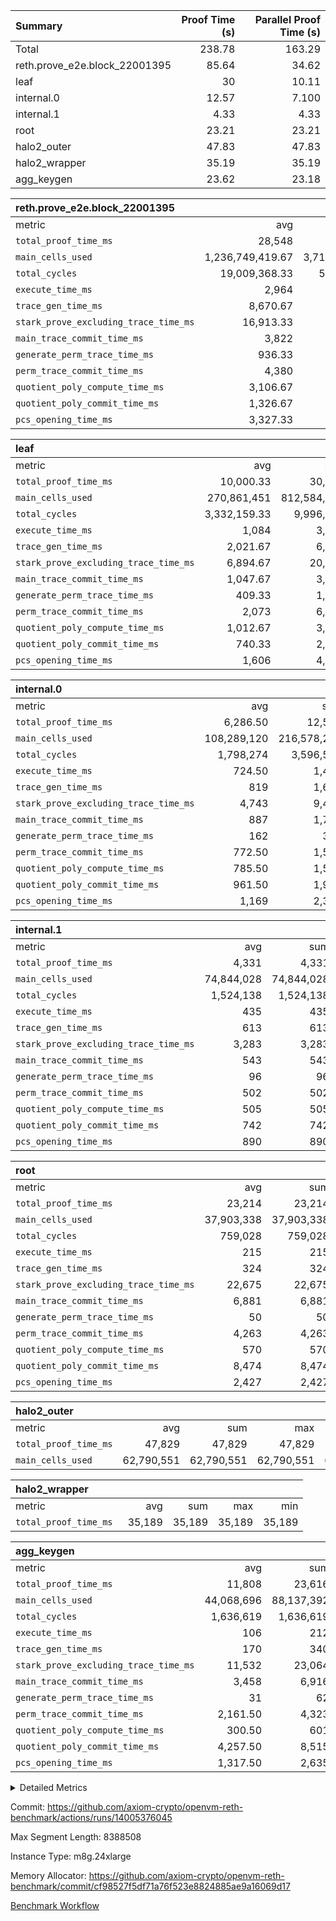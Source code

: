 | Summary | Proof Time (s) | Parallel Proof Time (s) |
|:---|---:|---:|
| Total |  238.78 |  163.29 |
| reth.prove_e2e.block_22001395 |  85.64 |  34.62 |
| leaf |  30 |  10.11 |
| internal.0 |  12.57 |  7.100 |
| internal.1 |  4.33 |  4.33 |
| root |  23.21 |  23.21 |
| halo2_outer |  47.83 |  47.83 |
| halo2_wrapper |  35.19 |  35.19 |
| agg_keygen |  23.62 |  23.18 |


| reth.prove_e2e.block_22001395 |||||
|:---|---:|---:|---:|---:|
|metric|avg|sum|max|min|
| `total_proof_time_ms ` |  28,548 |  85,644 |  34,616 |  25,170 |
| `main_cells_used     ` |  1,236,749,419.67 |  3,710,248,259 |  1,582,434,810 |  1,012,708,714 |
| `total_cycles        ` |  19,009,368.33 |  57,028,105 |  23,389,277 |  13,540,131 |
| `execute_time_ms     ` |  2,964 |  8,892 |  4,225 |  1,995 |
| `trace_gen_time_ms   ` |  8,670.67 |  26,012 |  10,139 |  7,009 |
| `stark_prove_excluding_trace_time_ms` |  16,913.33 |  50,740 |  20,252 |  14,322 |
| `main_trace_commit_time_ms` |  3,822 |  11,466 |  4,815 |  2,880 |
| `generate_perm_trace_time_ms` |  936.33 |  2,809 |  1,055 |  856 |
| `perm_trace_commit_time_ms` |  4,380 |  13,140 |  5,240 |  3,903 |
| `quotient_poly_compute_time_ms` |  3,106.67 |  9,320 |  4,169 |  2,143 |
| `quotient_poly_commit_time_ms` |  1,326.67 |  3,980 |  1,373 |  1,236 |
| `pcs_opening_time_ms ` |  3,327.33 |  9,982 |  3,588 |  3,112 |

| leaf |||||
|:---|---:|---:|---:|---:|
|metric|avg|sum|max|min|
| `total_proof_time_ms ` |  10,000.33 |  30,001 |  10,114 |  9,788 |
| `main_cells_used     ` |  270,861,451 |  812,584,353 |  280,130,562 |  252,505,350 |
| `total_cycles        ` |  3,332,159.33 |  9,996,478 |  3,460,793 |  3,076,885 |
| `execute_time_ms     ` |  1,084 |  3,252 |  1,123 |  1,014 |
| `trace_gen_time_ms   ` |  2,021.67 |  6,065 |  2,116 |  1,890 |
| `stark_prove_excluding_trace_time_ms` |  6,894.67 |  20,684 |  6,917 |  6,883 |
| `main_trace_commit_time_ms` |  1,047.67 |  3,143 |  1,061 |  1,033 |
| `generate_perm_trace_time_ms` |  409.33 |  1,228 |  411 |  408 |
| `perm_trace_commit_time_ms` |  2,073 |  6,219 |  2,088 |  2,053 |
| `quotient_poly_compute_time_ms` |  1,012.67 |  3,038 |  1,019 |  1,000 |
| `quotient_poly_commit_time_ms` |  740.33 |  2,221 |  742 |  737 |
| `pcs_opening_time_ms ` |  1,606 |  4,818 |  1,626 |  1,580 |

| internal.0 |||||
|:---|---:|---:|---:|---:|
|metric|avg|sum|max|min|
| `total_proof_time_ms ` |  6,286.50 |  12,573 |  7,998 |  4,575 |
| `main_cells_used     ` |  108,289,120 |  216,578,240 |  143,740,017 |  72,838,223 |
| `total_cycles        ` |  1,798,274 |  3,596,548 |  2,397,548 |  1,199,000 |
| `execute_time_ms     ` |  724.50 |  1,449 |  969 |  480 |
| `trace_gen_time_ms   ` |  819 |  1,638 |  1,073 |  565 |
| `stark_prove_excluding_trace_time_ms` |  4,743 |  9,486 |  5,956 |  3,530 |
| `main_trace_commit_time_ms` |  887 |  1,774 |  1,147 |  627 |
| `generate_perm_trace_time_ms` |  162 |  324 |  204 |  120 |
| `perm_trace_commit_time_ms` |  772.50 |  1,545 |  998 |  547 |
| `quotient_poly_compute_time_ms` |  785.50 |  1,571 |  1,004 |  567 |
| `quotient_poly_commit_time_ms` |  961.50 |  1,923 |  1,137 |  786 |
| `pcs_opening_time_ms ` |  1,169 |  2,338 |  1,461 |  877 |

| internal.1 |||||
|:---|---:|---:|---:|---:|
|metric|avg|sum|max|min|
| `total_proof_time_ms ` |  4,331 |  4,331 |  4,331 |  4,331 |
| `main_cells_used     ` |  74,844,028 |  74,844,028 |  74,844,028 |  74,844,028 |
| `total_cycles        ` |  1,524,138 |  1,524,138 |  1,524,138 |  1,524,138 |
| `execute_time_ms     ` |  435 |  435 |  435 |  435 |
| `trace_gen_time_ms   ` |  613 |  613 |  613 |  613 |
| `stark_prove_excluding_trace_time_ms` |  3,283 |  3,283 |  3,283 |  3,283 |
| `main_trace_commit_time_ms` |  543 |  543 |  543 |  543 |
| `generate_perm_trace_time_ms` |  96 |  96 |  96 |  96 |
| `perm_trace_commit_time_ms` |  502 |  502 |  502 |  502 |
| `quotient_poly_compute_time_ms` |  505 |  505 |  505 |  505 |
| `quotient_poly_commit_time_ms` |  742 |  742 |  742 |  742 |
| `pcs_opening_time_ms ` |  890 |  890 |  890 |  890 |

| root |||||
|:---|---:|---:|---:|---:|
|metric|avg|sum|max|min|
| `total_proof_time_ms ` |  23,214 |  23,214 |  23,214 |  23,214 |
| `main_cells_used     ` |  37,903,338 |  37,903,338 |  37,903,338 |  37,903,338 |
| `total_cycles        ` |  759,028 |  759,028 |  759,028 |  759,028 |
| `execute_time_ms     ` |  215 |  215 |  215 |  215 |
| `trace_gen_time_ms   ` |  324 |  324 |  324 |  324 |
| `stark_prove_excluding_trace_time_ms` |  22,675 |  22,675 |  22,675 |  22,675 |
| `main_trace_commit_time_ms` |  6,881 |  6,881 |  6,881 |  6,881 |
| `generate_perm_trace_time_ms` |  50 |  50 |  50 |  50 |
| `perm_trace_commit_time_ms` |  4,263 |  4,263 |  4,263 |  4,263 |
| `quotient_poly_compute_time_ms` |  570 |  570 |  570 |  570 |
| `quotient_poly_commit_time_ms` |  8,474 |  8,474 |  8,474 |  8,474 |
| `pcs_opening_time_ms ` |  2,427 |  2,427 |  2,427 |  2,427 |

| halo2_outer |||||
|:---|---:|---:|---:|---:|
|metric|avg|sum|max|min|
| `total_proof_time_ms ` |  47,829 |  47,829 |  47,829 |  47,829 |
| `main_cells_used     ` |  62,790,551 |  62,790,551 |  62,790,551 |  62,790,551 |

| halo2_wrapper |||||
|:---|---:|---:|---:|---:|
|metric|avg|sum|max|min|
| `total_proof_time_ms ` |  35,189 |  35,189 |  35,189 |  35,189 |

| agg_keygen |||||
|:---|---:|---:|---:|---:|
|metric|avg|sum|max|min|
| `total_proof_time_ms ` |  11,808 |  23,616 |  23,178 |  438 |
| `main_cells_used     ` |  44,068,696 |  88,137,392 |  87,209,321 |  928,071 |
| `total_cycles        ` |  1,636,619 |  1,636,619 |  1,636,619 |  1,636,619 |
| `execute_time_ms     ` |  106 |  212 |  212 |  0 |
| `trace_gen_time_ms   ` |  170 |  340 |  314 |  26 |
| `stark_prove_excluding_trace_time_ms` |  11,532 |  23,064 |  22,652 |  412 |
| `main_trace_commit_time_ms` |  3,458 |  6,916 |  6,865 |  51 |
| `generate_perm_trace_time_ms` |  31 |  62 |  50 |  12 |
| `perm_trace_commit_time_ms` |  2,161.50 |  4,323 |  4,272 |  51 |
| `quotient_poly_compute_time_ms` |  300.50 |  601 |  572 |  29 |
| `quotient_poly_commit_time_ms` |  4,257.50 |  8,515 |  8,456 |  59 |
| `pcs_opening_time_ms ` |  1,317.50 |  2,635 |  2,431 |  204 |



<details>
<summary>Detailed Metrics</summary>

| air_name | block_number | quotient_deg | interactions | constraints |
| --- | --- | --- | --- | --- |
| AccessAdapterAir<16> | 22001395 | 2 | 5 | 12 | 
| AccessAdapterAir<2> | 22001395 | 2 | 5 | 12 | 
| AccessAdapterAir<32> | 22001395 | 2 | 5 | 12 | 
| AccessAdapterAir<4> | 22001395 | 2 | 5 | 12 | 
| AccessAdapterAir<8> | 22001395 | 2 | 5 | 12 | 
| BitwiseOperationLookupAir<8> | 22001395 | 2 | 2 | 4 | 
| KeccakVmAir | 22001395 | 2 | 321 | 4,513 | 
| MemoryMerkleAir<8> | 22001395 | 2 | 4 | 39 | 
| PersistentBoundaryAir<8> | 22001395 | 2 | 3 | 7 | 
| PhantomAir | 22001395 | 2 | 3 | 5 | 
| Poseidon2PeripheryAir<BabyBearParameters>, 1> | 22001395 | 2 | 1 | 286 | 
| ProgramAir | 22001395 | 1 | 1 | 4 | 
| RangeTupleCheckerAir<2> | 22001395 | 1 | 1 | 4 | 
| Rv32HintStoreAir | 22001395 | 2 | 18 | 28 | 
| Sha256VmAir | 22001395 | 2 | 50 | 663 | 
| VariableRangeCheckerAir | 22001395 | 1 | 1 | 4 | 
| VmAirWrapper<Rv32BaseAluAdapterAir, BaseAluCoreAir<4, 8> | 22001395 | 2 | 20 | 37 | 
| VmAirWrapper<Rv32BaseAluAdapterAir, LessThanCoreAir<4, 8> | 22001395 | 2 | 18 | 40 | 
| VmAirWrapper<Rv32BaseAluAdapterAir, ShiftCoreAir<4, 8> | 22001395 | 2 | 24 | 91 | 
| VmAirWrapper<Rv32BranchAdapterAir, BranchEqualCoreAir<4> | 22001395 | 2 | 11 | 20 | 
| VmAirWrapper<Rv32BranchAdapterAir, BranchLessThanCoreAir<4, 8> | 22001395 | 2 | 13 | 35 | 
| VmAirWrapper<Rv32CondRdWriteAdapterAir, Rv32JalLuiCoreAir> | 22001395 | 2 | 10 | 18 | 
| VmAirWrapper<Rv32HeapAdapterAir<2, 32, 32>, BaseAluCoreAir<32, 8> | 22001395 | 2 | 61 | 126 | 
| VmAirWrapper<Rv32HeapAdapterAir<2, 32, 32>, LessThanCoreAir<32, 8> | 22001395 | 2 | 31 | 129 | 
| VmAirWrapper<Rv32HeapAdapterAir<2, 32, 32>, MultiplicationCoreAir<32, 8> | 22001395 | 2 | 61 | 57 | 
| VmAirWrapper<Rv32HeapAdapterAir<2, 32, 32>, ShiftCoreAir<32, 8> | 22001395 | 2 | 79 | 2,161 | 
| VmAirWrapper<Rv32HeapBranchAdapterAir<2, 32>, BranchEqualCoreAir<32> | 22001395 | 2 | 20 | 55 | 
| VmAirWrapper<Rv32HeapBranchAdapterAir<2, 32>, BranchLessThanCoreAir<32, 8> | 22001395 | 2 | 22 | 126 | 
| VmAirWrapper<Rv32IsEqualModAdapterAir<2, 1, 32, 32>, ModularIsEqualCoreAir<32, 4, 8> | 22001395 | 2 | 25 | 225 | 
| VmAirWrapper<Rv32IsEqualModAdapterAir<2, 3, 16, 48>, ModularIsEqualCoreAir<48, 4, 8> | 22001395 | 2 | 41 | 333 | 
| VmAirWrapper<Rv32JalrAdapterAir, Rv32JalrCoreAir> | 22001395 | 2 | 16 | 20 | 
| VmAirWrapper<Rv32LoadStoreAdapterAir, LoadSignExtendCoreAir<4, 8> | 22001395 | 2 | 18 | 33 | 
| VmAirWrapper<Rv32LoadStoreAdapterAir, LoadStoreCoreAir<4> | 22001395 | 2 | 17 | 40 | 
| VmAirWrapper<Rv32MultAdapterAir, DivRemCoreAir<4, 8> | 22001395 | 2 | 25 | 84 | 
| VmAirWrapper<Rv32MultAdapterAir, MulHCoreAir<4, 8> | 22001395 | 2 | 24 | 31 | 
| VmAirWrapper<Rv32MultAdapterAir, MultiplicationCoreAir<4, 8> | 22001395 | 2 | 19 | 19 | 
| VmAirWrapper<Rv32RdWriteAdapterAir, Rv32AuipcCoreAir> | 22001395 | 2 | 12 | 14 | 
| VmAirWrapper<Rv32VecHeapAdapterAir<1, 2, 2, 32, 32>, FieldExpressionCoreAir> | 22001395 | 2 | 415 | 480 | 
| VmAirWrapper<Rv32VecHeapAdapterAir<1, 6, 6, 16, 16>, FieldExpressionCoreAir> | 22001395 | 2 | 832 | 921 | 
| VmAirWrapper<Rv32VecHeapAdapterAir<2, 1, 1, 32, 32>, FieldExpressionCoreAir> | 22001395 | 2 | 158 | 190 | 
| VmAirWrapper<Rv32VecHeapAdapterAir<2, 2, 2, 32, 32>, FieldExpressionCoreAir> | 22001395 | 2 | 428 | 457 | 
| VmAirWrapper<Rv32VecHeapAdapterAir<2, 3, 3, 16, 16>, FieldExpressionCoreAir> | 22001395 | 2 | 246 | 288 | 
| VmAirWrapper<Rv32VecHeapAdapterAir<2, 6, 6, 16, 16>, FieldExpressionCoreAir> | 22001395 | 2 | 668 | 701 | 
| VmConnectorAir | 22001395 | 2 | 5 | 11 | 

| block_number | execute_time_ms |
| --- | --- |
| 22001395 | 215 | 

| group | air_name | block_number | rows | quotient_deg | prep_cols | perm_cols | main_cols | interactions | constraints | cells |
| --- | --- | --- | --- | --- | --- | --- | --- | --- | --- | --- |
| agg_keygen | AccessAdapterAir<16> | 22001395 |  | 2 |  |  |  | 5 | 12 |  | 
| agg_keygen | AccessAdapterAir<2> | 22001395 | 524,288 | 8 |  | 16 | 11 | 5 | 12 | 14,155,776 | 
| agg_keygen | AccessAdapterAir<32> | 22001395 |  | 2 |  |  |  | 5 | 12 |  | 
| agg_keygen | AccessAdapterAir<4> | 22001395 | 262,144 | 8 |  | 16 | 13 | 5 | 12 | 7,602,176 | 
| agg_keygen | AccessAdapterAir<8> | 22001395 | 8,192 | 8 |  | 16 | 17 | 5 | 12 | 270,336 | 
| agg_keygen | BitwiseOperationLookupAir<8> | 22001395 |  | 2 |  |  |  | 2 | 4 |  | 
| agg_keygen | FriReducedOpeningAir | 22001395 | 524,288 | 8 |  | 84 | 27 | 39 | 71 | 58,195,968 | 
| agg_keygen | JalRangeCheckAir | 22001395 | 65,536 | 8 |  | 28 | 12 | 9 | 14 | 2,621,440 | 
| agg_keygen | MemoryMerkleAir<8> | 22001395 |  | 2 |  |  |  | 4 | 39 |  | 
| agg_keygen | NativePoseidon2Air<BabyBearParameters>, 1> | 22001395 | 65,536 | 8 |  | 312 | 398 | 136 | 572 | 46,530,560 | 
| agg_keygen | PersistentBoundaryAir<8> | 22001395 |  | 2 |  |  |  | 3 | 7 |  | 
| agg_keygen | PhantomAir | 22001395 | 32,768 | 4 |  | 12 | 6 | 3 | 5 | 589,824 | 
| agg_keygen | Poseidon2PeripheryAir<BabyBearParameters>, 1> | 22001395 |  | 2 |  |  |  | 1 | 286 |  | 
| agg_keygen | ProgramAir | 22001395 | 131,072 | 1 |  | 8 | 10 | 1 | 4 | 2,359,296 | 
| agg_keygen | RangeTupleCheckerAir<2> | 22001395 |  | 1 |  |  |  | 1 | 4 |  | 
| agg_keygen | Rv32HintStoreAir | 22001395 |  | 2 |  |  |  | 18 | 28 |  | 
| agg_keygen | VariableRangeCheckerAir | 22001395 | 262,144 | 1 | 2 | 8 | 1 | 1 | 4 | 2,359,296 | 
| agg_keygen | VmAirWrapper<AluNativeAdapterAir, FieldArithmeticCoreAir> | 22001395 | 1,048,576 | 8 |  | 36 | 29 | 15 | 27 | 68,157,440 | 
| agg_keygen | VmAirWrapper<BranchNativeAdapterAir, BranchEqualCoreAir<1> | 22001395 | 262,144 | 8 |  | 28 | 23 | 11 | 25 | 13,369,344 | 
| agg_keygen | VmAirWrapper<NativeAdapterAir<2, 0>, PublicValuesCoreAir> | 22001395 | 64 | 8 |  | 28 | 27 | 11 | 30 | 3,520 | 
| agg_keygen | VmAirWrapper<NativeLoadStoreAdapterAir<1>, NativeLoadStoreCoreAir<1> | 22001395 | 524,288 | 8 |  | 40 | 21 | 15 | 20 | 31,981,568 | 
| agg_keygen | VmAirWrapper<NativeLoadStoreAdapterAir<4>, NativeLoadStoreCoreAir<4> | 22001395 | 131,072 | 8 |  | 40 | 27 | 15 | 20 | 8,781,824 | 
| agg_keygen | VmAirWrapper<NativeVectorizedAdapterAir<4>, FieldExtensionCoreAir> | 22001395 | 131,072 | 8 |  | 36 | 38 | 15 | 27 | 9,699,328 | 
| agg_keygen | VmAirWrapper<Rv32BaseAluAdapterAir, BaseAluCoreAir<4, 8> | 22001395 |  | 2 |  |  |  | 20 | 37 |  | 
| agg_keygen | VmAirWrapper<Rv32BaseAluAdapterAir, LessThanCoreAir<4, 8> | 22001395 |  | 2 |  |  |  | 18 | 40 |  | 
| agg_keygen | VmAirWrapper<Rv32BaseAluAdapterAir, ShiftCoreAir<4, 8> | 22001395 |  | 2 |  |  |  | 24 | 91 |  | 
| agg_keygen | VmAirWrapper<Rv32BranchAdapterAir, BranchEqualCoreAir<4> | 22001395 |  | 2 |  |  |  | 11 | 20 |  | 
| agg_keygen | VmAirWrapper<Rv32BranchAdapterAir, BranchLessThanCoreAir<4, 8> | 22001395 |  | 2 |  |  |  | 13 | 35 |  | 
| agg_keygen | VmAirWrapper<Rv32CondRdWriteAdapterAir, Rv32JalLuiCoreAir> | 22001395 |  | 2 |  |  |  | 10 | 18 |  | 
| agg_keygen | VmAirWrapper<Rv32JalrAdapterAir, Rv32JalrCoreAir> | 22001395 |  | 2 |  |  |  | 16 | 20 |  | 
| agg_keygen | VmAirWrapper<Rv32LoadStoreAdapterAir, LoadSignExtendCoreAir<4, 8> | 22001395 |  | 2 |  |  |  | 18 | 33 |  | 
| agg_keygen | VmAirWrapper<Rv32LoadStoreAdapterAir, LoadStoreCoreAir<4> | 22001395 |  | 2 |  |  |  | 17 | 40 |  | 
| agg_keygen | VmAirWrapper<Rv32MultAdapterAir, DivRemCoreAir<4, 8> | 22001395 |  | 2 |  |  |  | 25 | 84 |  | 
| agg_keygen | VmAirWrapper<Rv32MultAdapterAir, MulHCoreAir<4, 8> | 22001395 |  | 2 |  |  |  | 24 | 31 |  | 
| agg_keygen | VmAirWrapper<Rv32MultAdapterAir, MultiplicationCoreAir<4, 8> | 22001395 |  | 2 |  |  |  | 19 | 19 |  | 
| agg_keygen | VmAirWrapper<Rv32RdWriteAdapterAir, Rv32AuipcCoreAir> | 22001395 |  | 2 |  |  |  | 12 | 14 |  | 
| agg_keygen | VmConnectorAir | 22001395 | 2 | 8 | 1 | 16 | 5 | 5 | 11 | 42 | 
| agg_keygen | VolatileBoundaryAir | 22001395 | 131,072 | 8 |  | 20 | 12 | 7 | 19 | 4,194,304 | 

| group | air_name | block_number | idx | rows | prep_cols | perm_cols | main_cols | cells |
| --- | --- | --- | --- | --- | --- | --- | --- | --- |
| internal.0 | AccessAdapterAir<2> | 22001395 | 0 | 1,048,576 |  | 12 | 11 | 24,117,248 | 
| internal.0 | AccessAdapterAir<2> | 22001395 | 1 | 524,288 |  | 12 | 11 | 12,058,624 | 
| internal.0 | AccessAdapterAir<4> | 22001395 | 0 | 262,144 |  | 12 | 13 | 6,553,600 | 
| internal.0 | AccessAdapterAir<4> | 22001395 | 1 | 262,144 |  | 12 | 13 | 6,553,600 | 
| internal.0 | AccessAdapterAir<8> | 22001395 | 0 | 8,192 |  | 12 | 17 | 237,568 | 
| internal.0 | AccessAdapterAir<8> | 22001395 | 1 | 4,096 |  | 12 | 17 | 118,784 | 
| internal.0 | FriReducedOpeningAir | 22001395 | 0 | 1,048,576 |  | 44 | 27 | 74,448,896 | 
| internal.0 | FriReducedOpeningAir | 22001395 | 1 | 524,288 |  | 44 | 27 | 37,224,448 | 
| internal.0 | JalRangeCheckAir | 22001395 | 0 | 131,072 |  | 16 | 12 | 3,670,016 | 
| internal.0 | JalRangeCheckAir | 22001395 | 1 | 65,536 |  | 16 | 12 | 1,835,008 | 
| internal.0 | NativePoseidon2Air<BabyBearParameters>, 1> | 22001395 | 0 | 262,144 |  | 160 | 398 | 146,276,352 | 
| internal.0 | NativePoseidon2Air<BabyBearParameters>, 1> | 22001395 | 1 | 131,072 |  | 160 | 398 | 73,138,176 | 
| internal.0 | PhantomAir | 22001395 | 0 | 65,536 |  | 8 | 6 | 917,504 | 
| internal.0 | PhantomAir | 22001395 | 1 | 32,768 |  | 8 | 6 | 458,752 | 
| internal.0 | ProgramAir | 22001395 | 0 | 131,072 |  | 8 | 10 | 2,359,296 | 
| internal.0 | ProgramAir | 22001395 | 1 | 131,072 |  | 8 | 10 | 2,359,296 | 
| internal.0 | VariableRangeCheckerAir | 22001395 | 0 | 262,144 | 2 | 8 | 1 | 2,359,296 | 
| internal.0 | VariableRangeCheckerAir | 22001395 | 1 | 262,144 | 2 | 8 | 1 | 2,359,296 | 
| internal.0 | VmAirWrapper<AluNativeAdapterAir, FieldArithmeticCoreAir> | 22001395 | 0 | 2,097,152 |  | 20 | 29 | 102,760,448 | 
| internal.0 | VmAirWrapper<AluNativeAdapterAir, FieldArithmeticCoreAir> | 22001395 | 1 | 1,048,576 |  | 20 | 29 | 51,380,224 | 
| internal.0 | VmAirWrapper<BranchNativeAdapterAir, BranchEqualCoreAir<1> | 22001395 | 0 | 262,144 |  | 16 | 23 | 10,223,616 | 
| internal.0 | VmAirWrapper<BranchNativeAdapterAir, BranchEqualCoreAir<1> | 22001395 | 1 | 131,072 |  | 16 | 23 | 5,111,808 | 
| internal.0 | VmAirWrapper<NativeAdapterAir<2, 0>, PublicValuesCoreAir> | 22001395 | 0 | 64 |  | 16 | 23 | 2,496 | 
| internal.0 | VmAirWrapper<NativeAdapterAir<2, 0>, PublicValuesCoreAir> | 22001395 | 1 | 64 |  | 16 | 23 | 2,496 | 
| internal.0 | VmAirWrapper<NativeLoadStoreAdapterAir<1>, NativeLoadStoreCoreAir<1> | 22001395 | 0 | 524,288 |  | 24 | 21 | 23,592,960 | 
| internal.0 | VmAirWrapper<NativeLoadStoreAdapterAir<1>, NativeLoadStoreCoreAir<1> | 22001395 | 1 | 262,144 |  | 24 | 21 | 11,796,480 | 
| internal.0 | VmAirWrapper<NativeLoadStoreAdapterAir<4>, NativeLoadStoreCoreAir<4> | 22001395 | 0 | 262,144 |  | 24 | 27 | 13,369,344 | 
| internal.0 | VmAirWrapper<NativeLoadStoreAdapterAir<4>, NativeLoadStoreCoreAir<4> | 22001395 | 1 | 131,072 |  | 24 | 27 | 6,684,672 | 
| internal.0 | VmAirWrapper<NativeVectorizedAdapterAir<4>, FieldExtensionCoreAir> | 22001395 | 0 | 262,144 |  | 20 | 38 | 15,204,352 | 
| internal.0 | VmAirWrapper<NativeVectorizedAdapterAir<4>, FieldExtensionCoreAir> | 22001395 | 1 | 131,072 |  | 20 | 38 | 7,602,176 | 
| internal.0 | VmConnectorAir | 22001395 | 0 | 2 | 1 | 12 | 5 | 34 | 
| internal.0 | VmConnectorAir | 22001395 | 1 | 2 | 1 | 12 | 5 | 34 | 
| internal.0 | VolatileBoundaryAir | 22001395 | 0 | 262,144 |  | 12 | 12 | 6,291,456 | 
| internal.0 | VolatileBoundaryAir | 22001395 | 1 | 262,144 |  | 12 | 12 | 6,291,456 | 
| internal.1 | AccessAdapterAir<2> | 22001395 | 2 | 524,288 |  | 12 | 11 | 12,058,624 | 
| internal.1 | AccessAdapterAir<4> | 22001395 | 2 | 262,144 |  | 12 | 13 | 6,553,600 | 
| internal.1 | AccessAdapterAir<8> | 22001395 | 2 | 8,192 |  | 12 | 17 | 237,568 | 
| internal.1 | FriReducedOpeningAir | 22001395 | 2 | 262,144 |  | 44 | 27 | 18,612,224 | 
| internal.1 | JalRangeCheckAir | 22001395 | 2 | 65,536 |  | 16 | 12 | 1,835,008 | 
| internal.1 | NativePoseidon2Air<BabyBearParameters>, 1> | 22001395 | 2 | 65,536 |  | 160 | 398 | 36,569,088 | 
| internal.1 | PhantomAir | 22001395 | 2 | 16,384 |  | 8 | 6 | 229,376 | 
| internal.1 | ProgramAir | 22001395 | 2 | 131,072 |  | 8 | 10 | 2,359,296 | 
| internal.1 | VariableRangeCheckerAir | 22001395 | 2 | 262,144 | 2 | 8 | 1 | 2,359,296 | 
| internal.1 | VmAirWrapper<AluNativeAdapterAir, FieldArithmeticCoreAir> | 22001395 | 2 | 1,048,576 |  | 20 | 29 | 51,380,224 | 
| internal.1 | VmAirWrapper<BranchNativeAdapterAir, BranchEqualCoreAir<1> | 22001395 | 2 | 262,144 |  | 16 | 23 | 10,223,616 | 
| internal.1 | VmAirWrapper<NativeAdapterAir<2, 0>, PublicValuesCoreAir> | 22001395 | 2 | 64 |  | 16 | 23 | 2,496 | 
| internal.1 | VmAirWrapper<NativeLoadStoreAdapterAir<1>, NativeLoadStoreCoreAir<1> | 22001395 | 2 | 524,288 |  | 24 | 21 | 23,592,960 | 
| internal.1 | VmAirWrapper<NativeLoadStoreAdapterAir<4>, NativeLoadStoreCoreAir<4> | 22001395 | 2 | 131,072 |  | 24 | 27 | 6,684,672 | 
| internal.1 | VmAirWrapper<NativeVectorizedAdapterAir<4>, FieldExtensionCoreAir> | 22001395 | 2 | 131,072 |  | 20 | 38 | 7,602,176 | 
| internal.1 | VmConnectorAir | 22001395 | 2 | 2 | 1 | 12 | 5 | 34 | 
| internal.1 | VolatileBoundaryAir | 22001395 | 2 | 262,144 |  | 12 | 12 | 6,291,456 | 
| leaf | AccessAdapterAir<2> | 22001395 | 0 | 2,097,152 |  | 16 | 11 | 56,623,104 | 
| leaf | AccessAdapterAir<2> | 22001395 | 1 | 2,097,152 |  | 16 | 11 | 56,623,104 | 
| leaf | AccessAdapterAir<2> | 22001395 | 2 | 2,097,152 |  | 16 | 11 | 56,623,104 | 
| leaf | AccessAdapterAir<4> | 22001395 | 0 | 1,048,576 |  | 16 | 13 | 30,408,704 | 
| leaf | AccessAdapterAir<4> | 22001395 | 1 | 1,048,576 |  | 16 | 13 | 30,408,704 | 
| leaf | AccessAdapterAir<4> | 22001395 | 2 | 1,048,576 |  | 16 | 13 | 30,408,704 | 
| leaf | AccessAdapterAir<8> | 22001395 | 0 | 32,768 |  | 16 | 17 | 1,081,344 | 
| leaf | AccessAdapterAir<8> | 22001395 | 1 | 32,768 |  | 16 | 17 | 1,081,344 | 
| leaf | AccessAdapterAir<8> | 22001395 | 2 | 32,768 |  | 16 | 17 | 1,081,344 | 
| leaf | FriReducedOpeningAir | 22001395 | 0 | 4,194,304 |  | 84 | 27 | 465,567,744 | 
| leaf | FriReducedOpeningAir | 22001395 | 1 | 4,194,304 |  | 84 | 27 | 465,567,744 | 
| leaf | FriReducedOpeningAir | 22001395 | 2 | 4,194,304 |  | 84 | 27 | 465,567,744 | 
| leaf | JalRangeCheckAir | 22001395 | 0 | 65,536 |  | 28 | 12 | 2,621,440 | 
| leaf | JalRangeCheckAir | 22001395 | 1 | 65,536 |  | 28 | 12 | 2,621,440 | 
| leaf | JalRangeCheckAir | 22001395 | 2 | 65,536 |  | 28 | 12 | 2,621,440 | 
| leaf | NativePoseidon2Air<BabyBearParameters>, 1> | 22001395 | 0 | 262,144 |  | 312 | 398 | 186,122,240 | 
| leaf | NativePoseidon2Air<BabyBearParameters>, 1> | 22001395 | 1 | 262,144 |  | 312 | 398 | 186,122,240 | 
| leaf | NativePoseidon2Air<BabyBearParameters>, 1> | 22001395 | 2 | 262,144 |  | 312 | 398 | 186,122,240 | 
| leaf | PhantomAir | 22001395 | 0 | 32,768 |  | 12 | 6 | 589,824 | 
| leaf | PhantomAir | 22001395 | 1 | 32,768 |  | 12 | 6 | 589,824 | 
| leaf | PhantomAir | 22001395 | 2 | 32,768 |  | 12 | 6 | 589,824 | 
| leaf | ProgramAir | 22001395 | 0 | 2,097,152 |  | 8 | 10 | 37,748,736 | 
| leaf | ProgramAir | 22001395 | 1 | 2,097,152 |  | 8 | 10 | 37,748,736 | 
| leaf | ProgramAir | 22001395 | 2 | 2,097,152 |  | 8 | 10 | 37,748,736 | 
| leaf | VariableRangeCheckerAir | 22001395 | 0 | 262,144 | 2 | 8 | 1 | 2,359,296 | 
| leaf | VariableRangeCheckerAir | 22001395 | 1 | 262,144 | 2 | 8 | 1 | 2,359,296 | 
| leaf | VariableRangeCheckerAir | 22001395 | 2 | 262,144 | 2 | 8 | 1 | 2,359,296 | 
| leaf | VmAirWrapper<AluNativeAdapterAir, FieldArithmeticCoreAir> | 22001395 | 0 | 2,097,152 |  | 36 | 29 | 136,314,880 | 
| leaf | VmAirWrapper<AluNativeAdapterAir, FieldArithmeticCoreAir> | 22001395 | 1 | 2,097,152 |  | 36 | 29 | 136,314,880 | 
| leaf | VmAirWrapper<AluNativeAdapterAir, FieldArithmeticCoreAir> | 22001395 | 2 | 2,097,152 |  | 36 | 29 | 136,314,880 | 
| leaf | VmAirWrapper<BranchNativeAdapterAir, BranchEqualCoreAir<1> | 22001395 | 0 | 524,288 |  | 28 | 23 | 26,738,688 | 
| leaf | VmAirWrapper<BranchNativeAdapterAir, BranchEqualCoreAir<1> | 22001395 | 1 | 524,288 |  | 28 | 23 | 26,738,688 | 
| leaf | VmAirWrapper<BranchNativeAdapterAir, BranchEqualCoreAir<1> | 22001395 | 2 | 524,288 |  | 28 | 23 | 26,738,688 | 
| leaf | VmAirWrapper<NativeAdapterAir<2, 0>, PublicValuesCoreAir> | 22001395 | 0 | 64 |  | 28 | 27 | 3,520 | 
| leaf | VmAirWrapper<NativeAdapterAir<2, 0>, PublicValuesCoreAir> | 22001395 | 1 | 64 |  | 28 | 27 | 3,520 | 
| leaf | VmAirWrapper<NativeAdapterAir<2, 0>, PublicValuesCoreAir> | 22001395 | 2 | 64 |  | 28 | 27 | 3,520 | 
| leaf | VmAirWrapper<NativeLoadStoreAdapterAir<1>, NativeLoadStoreCoreAir<1> | 22001395 | 0 | 1,048,576 |  | 40 | 21 | 63,963,136 | 
| leaf | VmAirWrapper<NativeLoadStoreAdapterAir<1>, NativeLoadStoreCoreAir<1> | 22001395 | 1 | 1,048,576 |  | 40 | 21 | 63,963,136 | 
| leaf | VmAirWrapper<NativeLoadStoreAdapterAir<1>, NativeLoadStoreCoreAir<1> | 22001395 | 2 | 1,048,576 |  | 40 | 21 | 63,963,136 | 
| leaf | VmAirWrapper<NativeLoadStoreAdapterAir<4>, NativeLoadStoreCoreAir<4> | 22001395 | 0 | 262,144 |  | 40 | 27 | 17,563,648 | 
| leaf | VmAirWrapper<NativeLoadStoreAdapterAir<4>, NativeLoadStoreCoreAir<4> | 22001395 | 1 | 262,144 |  | 40 | 27 | 17,563,648 | 
| leaf | VmAirWrapper<NativeLoadStoreAdapterAir<4>, NativeLoadStoreCoreAir<4> | 22001395 | 2 | 262,144 |  | 40 | 27 | 17,563,648 | 
| leaf | VmAirWrapper<NativeVectorizedAdapterAir<4>, FieldExtensionCoreAir> | 22001395 | 0 | 262,144 |  | 36 | 38 | 19,398,656 | 
| leaf | VmAirWrapper<NativeVectorizedAdapterAir<4>, FieldExtensionCoreAir> | 22001395 | 1 | 524,288 |  | 36 | 38 | 38,797,312 | 
| leaf | VmAirWrapper<NativeVectorizedAdapterAir<4>, FieldExtensionCoreAir> | 22001395 | 2 | 524,288 |  | 36 | 38 | 38,797,312 | 
| leaf | VmConnectorAir | 22001395 | 0 | 2 | 1 | 16 | 5 | 42 | 
| leaf | VmConnectorAir | 22001395 | 1 | 2 | 1 | 16 | 5 | 42 | 
| leaf | VmConnectorAir | 22001395 | 2 | 2 | 1 | 16 | 5 | 42 | 
| leaf | VolatileBoundaryAir | 22001395 | 0 | 1,048,576 |  | 20 | 12 | 33,554,432 | 
| leaf | VolatileBoundaryAir | 22001395 | 1 | 1,048,576 |  | 20 | 12 | 33,554,432 | 
| leaf | VolatileBoundaryAir | 22001395 | 2 | 1,048,576 |  | 20 | 12 | 33,554,432 | 
| root | AccessAdapterAir<2> | 22001395 | 0 | 262,144 |  | 8 | 11 | 4,980,736 | 
| root | AccessAdapterAir<4> | 22001395 | 0 | 131,072 |  | 8 | 13 | 2,752,512 | 
| root | AccessAdapterAir<8> | 22001395 | 0 | 4,096 |  | 8 | 17 | 102,400 | 
| root | FriReducedOpeningAir | 22001395 | 0 | 131,072 |  | 24 | 27 | 6,684,672 | 
| root | JalRangeCheckAir | 22001395 | 0 | 32,768 |  | 12 | 12 | 786,432 | 
| root | NativePoseidon2Air<BabyBearParameters>, 1> | 22001395 | 0 | 32,768 |  | 84 | 398 | 15,794,176 | 
| root | PhantomAir | 22001395 | 0 | 8,192 |  | 8 | 6 | 114,688 | 
| root | ProgramAir | 22001395 | 0 | 131,072 |  | 8 | 10 | 2,359,296 | 
| root | VariableRangeCheckerAir | 22001395 | 0 | 262,144 | 2 | 8 | 1 | 2,359,296 | 
| root | VmAirWrapper<AluNativeAdapterAir, FieldArithmeticCoreAir> | 22001395 | 0 | 524,288 |  | 12 | 29 | 21,495,808 | 
| root | VmAirWrapper<BranchNativeAdapterAir, BranchEqualCoreAir<1> | 22001395 | 0 | 131,072 |  | 12 | 23 | 4,587,520 | 
| root | VmAirWrapper<NativeAdapterAir<2, 0>, PublicValuesCoreAir> | 22001395 | 0 | 64 |  | 12 | 22 | 2,176 | 
| root | VmAirWrapper<NativeLoadStoreAdapterAir<1>, NativeLoadStoreCoreAir<1> | 22001395 | 0 | 262,144 |  | 16 | 21 | 9,699,328 | 
| root | VmAirWrapper<NativeLoadStoreAdapterAir<4>, NativeLoadStoreCoreAir<4> | 22001395 | 0 | 65,536 |  | 16 | 27 | 2,818,048 | 
| root | VmAirWrapper<NativeVectorizedAdapterAir<4>, FieldExtensionCoreAir> | 22001395 | 0 | 65,536 |  | 12 | 38 | 3,276,800 | 
| root | VmConnectorAir | 22001395 | 0 | 2 | 1 | 8 | 5 | 26 | 
| root | VolatileBoundaryAir | 22001395 | 0 | 131,072 |  | 8 | 12 | 2,621,440 | 

| group | air_name | block_number | segment | rows | prep_cols | perm_cols | main_cols | cells |
| --- | --- | --- | --- | --- | --- | --- | --- | --- |
| agg_keygen | AccessAdapterAir<16> | 22001395 | 0 | 1 |  | 16 | 25 | 41 | 
| agg_keygen | AccessAdapterAir<2> | 22001395 | 0 | 1 |  | 16 | 11 | 27 | 
| agg_keygen | AccessAdapterAir<32> | 22001395 | 0 | 1 |  | 16 | 41 | 57 | 
| agg_keygen | AccessAdapterAir<4> | 22001395 | 0 | 1 |  | 16 | 13 | 29 | 
| agg_keygen | AccessAdapterAir<8> | 22001395 | 0 | 1 |  | 16 | 17 | 33 | 
| agg_keygen | BitwiseOperationLookupAir<8> | 22001395 | 0 | 65,536 | 3 | 8 | 2 | 655,360 | 
| agg_keygen | MemoryMerkleAir<8> | 22001395 | 0 | 64 |  | 16 | 32 | 3,072 | 
| agg_keygen | PersistentBoundaryAir<8> | 22001395 | 0 | 1 |  | 12 | 20 | 32 | 
| agg_keygen | PhantomAir | 22001395 | 0 | 1 |  | 12 | 6 | 18 | 
| agg_keygen | Poseidon2PeripheryAir<BabyBearParameters>, 1> | 22001395 | 0 | 32 |  | 8 | 300 | 9,856 | 
| agg_keygen | ProgramAir | 22001395 | 0 | 1 |  | 8 | 10 | 18 | 
| agg_keygen | RangeTupleCheckerAir<2> | 22001395 | 0 | 524,288 | 2 | 8 | 1 | 4,718,592 | 
| agg_keygen | Rv32HintStoreAir | 22001395 | 0 | 1 |  | 44 | 32 | 76 | 
| agg_keygen | VariableRangeCheckerAir | 22001395 | 0 | 262,144 | 2 | 8 | 1 | 2,359,296 | 
| agg_keygen | VmAirWrapper<Rv32BaseAluAdapterAir, BaseAluCoreAir<4, 8> | 22001395 | 0 | 1 |  | 52 | 36 | 88 | 
| agg_keygen | VmAirWrapper<Rv32BaseAluAdapterAir, LessThanCoreAir<4, 8> | 22001395 | 0 | 1 |  | 40 | 37 | 77 | 
| agg_keygen | VmAirWrapper<Rv32BaseAluAdapterAir, ShiftCoreAir<4, 8> | 22001395 | 0 | 1 |  | 52 | 53 | 105 | 
| agg_keygen | VmAirWrapper<Rv32BranchAdapterAir, BranchEqualCoreAir<4> | 22001395 | 0 | 1 |  | 28 | 26 | 54 | 
| agg_keygen | VmAirWrapper<Rv32BranchAdapterAir, BranchLessThanCoreAir<4, 8> | 22001395 | 0 | 1 |  | 32 | 32 | 64 | 
| agg_keygen | VmAirWrapper<Rv32CondRdWriteAdapterAir, Rv32JalLuiCoreAir> | 22001395 | 0 | 1 |  | 28 | 18 | 46 | 
| agg_keygen | VmAirWrapper<Rv32JalrAdapterAir, Rv32JalrCoreAir> | 22001395 | 0 | 1 |  | 36 | 28 | 64 | 
| agg_keygen | VmAirWrapper<Rv32LoadStoreAdapterAir, LoadSignExtendCoreAir<4, 8> | 22001395 | 0 | 1 |  | 52 | 36 | 88 | 
| agg_keygen | VmAirWrapper<Rv32LoadStoreAdapterAir, LoadStoreCoreAir<4> | 22001395 | 0 | 1 |  | 52 | 41 | 93 | 
| agg_keygen | VmAirWrapper<Rv32MultAdapterAir, DivRemCoreAir<4, 8> | 22001395 | 0 | 1 |  | 72 | 59 | 131 | 
| agg_keygen | VmAirWrapper<Rv32MultAdapterAir, MulHCoreAir<4, 8> | 22001395 | 0 | 1 |  | 72 | 39 | 111 | 
| agg_keygen | VmAirWrapper<Rv32MultAdapterAir, MultiplicationCoreAir<4, 8> | 22001395 | 0 | 1 |  | 52 | 31 | 83 | 
| agg_keygen | VmAirWrapper<Rv32RdWriteAdapterAir, Rv32AuipcCoreAir> | 22001395 | 0 | 1 |  | 28 | 20 | 48 | 
| agg_keygen | VmConnectorAir | 22001395 | 0 | 2 | 1 | 16 | 5 | 42 | 
| reth.prove_e2e.block_22001395 | AccessAdapterAir<16> | 22001395 | 0 | 64 |  | 16 | 25 | 2,624 | 
| reth.prove_e2e.block_22001395 | AccessAdapterAir<16> | 22001395 | 1 | 524,288 |  | 16 | 25 | 21,495,808 | 
| reth.prove_e2e.block_22001395 | AccessAdapterAir<16> | 22001395 | 2 | 131,072 |  | 16 | 25 | 5,373,952 | 
| reth.prove_e2e.block_22001395 | AccessAdapterAir<2> | 22001395 | 1 | 1,024 |  | 16 | 11 | 27,648 | 
| reth.prove_e2e.block_22001395 | AccessAdapterAir<2> | 22001395 | 2 | 131,072 |  | 16 | 11 | 3,538,944 | 
| reth.prove_e2e.block_22001395 | AccessAdapterAir<32> | 22001395 | 0 | 32 |  | 16 | 41 | 1,824 | 
| reth.prove_e2e.block_22001395 | AccessAdapterAir<32> | 22001395 | 1 | 262,144 |  | 16 | 41 | 14,942,208 | 
| reth.prove_e2e.block_22001395 | AccessAdapterAir<32> | 22001395 | 2 | 65,536 |  | 16 | 41 | 3,735,552 | 
| reth.prove_e2e.block_22001395 | AccessAdapterAir<4> | 22001395 | 0 | 64 |  | 16 | 13 | 1,856 | 
| reth.prove_e2e.block_22001395 | AccessAdapterAir<4> | 22001395 | 1 | 512 |  | 16 | 13 | 14,848 | 
| reth.prove_e2e.block_22001395 | AccessAdapterAir<4> | 22001395 | 2 | 65,536 |  | 16 | 13 | 1,900,544 | 
| reth.prove_e2e.block_22001395 | AccessAdapterAir<8> | 22001395 | 0 | 1,048,576 |  | 16 | 17 | 34,603,008 | 
| reth.prove_e2e.block_22001395 | AccessAdapterAir<8> | 22001395 | 1 | 2,097,152 |  | 16 | 17 | 69,206,016 | 
| reth.prove_e2e.block_22001395 | AccessAdapterAir<8> | 22001395 | 2 | 1,048,576 |  | 16 | 17 | 34,603,008 | 
| reth.prove_e2e.block_22001395 | BitwiseOperationLookupAir<8> | 22001395 | 0 | 65,536 | 3 | 8 | 2 | 655,360 | 
| reth.prove_e2e.block_22001395 | BitwiseOperationLookupAir<8> | 22001395 | 1 | 65,536 | 3 | 8 | 2 | 655,360 | 
| reth.prove_e2e.block_22001395 | BitwiseOperationLookupAir<8> | 22001395 | 2 | 65,536 | 3 | 8 | 2 | 655,360 | 
| reth.prove_e2e.block_22001395 | KeccakVmAir | 22001395 | 0 | 1 |  | 1,056 | 3,163 | 4,219 | 
| reth.prove_e2e.block_22001395 | KeccakVmAir | 22001395 | 1 | 262,144 |  | 1,056 | 3,163 | 1,105,985,536 | 
| reth.prove_e2e.block_22001395 | KeccakVmAir | 22001395 | 2 | 131,072 |  | 1,056 | 3,163 | 552,992,768 | 
| reth.prove_e2e.block_22001395 | MemoryMerkleAir<8> | 22001395 | 0 | 1,048,576 |  | 16 | 32 | 50,331,648 | 
| reth.prove_e2e.block_22001395 | MemoryMerkleAir<8> | 22001395 | 1 | 1,048,576 |  | 16 | 32 | 50,331,648 | 
| reth.prove_e2e.block_22001395 | MemoryMerkleAir<8> | 22001395 | 2 | 1,048,576 |  | 16 | 32 | 50,331,648 | 
| reth.prove_e2e.block_22001395 | PersistentBoundaryAir<8> | 22001395 | 0 | 1,048,576 |  | 12 | 20 | 33,554,432 | 
| reth.prove_e2e.block_22001395 | PersistentBoundaryAir<8> | 22001395 | 1 | 1,048,576 |  | 12 | 20 | 33,554,432 | 
| reth.prove_e2e.block_22001395 | PersistentBoundaryAir<8> | 22001395 | 2 | 1,048,576 |  | 12 | 20 | 33,554,432 | 
| reth.prove_e2e.block_22001395 | PhantomAir | 22001395 | 0 | 4 |  | 12 | 6 | 72 | 
| reth.prove_e2e.block_22001395 | PhantomAir | 22001395 | 1 | 256 |  | 12 | 6 | 4,608 | 
| reth.prove_e2e.block_22001395 | PhantomAir | 22001395 | 2 | 32 |  | 12 | 6 | 576 | 
| reth.prove_e2e.block_22001395 | Poseidon2PeripheryAir<BabyBearParameters>, 1> | 22001395 | 0 | 1,048,576 |  | 8 | 300 | 322,961,408 | 
| reth.prove_e2e.block_22001395 | Poseidon2PeripheryAir<BabyBearParameters>, 1> | 22001395 | 1 | 524,288 |  | 8 | 300 | 161,480,704 | 
| reth.prove_e2e.block_22001395 | Poseidon2PeripheryAir<BabyBearParameters>, 1> | 22001395 | 2 | 1,048,576 |  | 8 | 300 | 322,961,408 | 
| reth.prove_e2e.block_22001395 | ProgramAir | 22001395 | 0 | 1,048,576 |  | 8 | 10 | 18,874,368 | 
| reth.prove_e2e.block_22001395 | ProgramAir | 22001395 | 1 | 1,048,576 |  | 8 | 10 | 18,874,368 | 
| reth.prove_e2e.block_22001395 | ProgramAir | 22001395 | 2 | 1,048,576 |  | 8 | 10 | 18,874,368 | 
| reth.prove_e2e.block_22001395 | RangeTupleCheckerAir<2> | 22001395 | 0 | 2,097,152 | 2 | 8 | 1 | 18,874,368 | 
| reth.prove_e2e.block_22001395 | RangeTupleCheckerAir<2> | 22001395 | 1 | 2,097,152 | 2 | 8 | 1 | 18,874,368 | 
| reth.prove_e2e.block_22001395 | RangeTupleCheckerAir<2> | 22001395 | 2 | 2,097,152 | 2 | 8 | 1 | 18,874,368 | 
| reth.prove_e2e.block_22001395 | Rv32HintStoreAir | 22001395 | 0 | 524,288 |  | 44 | 32 | 39,845,888 | 
| reth.prove_e2e.block_22001395 | Rv32HintStoreAir | 22001395 | 1 | 262,144 |  | 44 | 32 | 19,922,944 | 
| reth.prove_e2e.block_22001395 | Rv32HintStoreAir | 22001395 | 2 | 32 |  | 44 | 32 | 2,432 | 
| reth.prove_e2e.block_22001395 | VariableRangeCheckerAir | 22001395 | 0 | 262,144 | 2 | 8 | 1 | 2,359,296 | 
| reth.prove_e2e.block_22001395 | VariableRangeCheckerAir | 22001395 | 1 | 262,144 | 2 | 8 | 1 | 2,359,296 | 
| reth.prove_e2e.block_22001395 | VariableRangeCheckerAir | 22001395 | 2 | 262,144 | 2 | 8 | 1 | 2,359,296 | 
| reth.prove_e2e.block_22001395 | VmAirWrapper<Rv32BaseAluAdapterAir, BaseAluCoreAir<4, 8> | 22001395 | 0 | 8,388,608 |  | 52 | 36 | 738,197,504 | 
| reth.prove_e2e.block_22001395 | VmAirWrapper<Rv32BaseAluAdapterAir, BaseAluCoreAir<4, 8> | 22001395 | 1 | 8,388,608 |  | 52 | 36 | 738,197,504 | 
| reth.prove_e2e.block_22001395 | VmAirWrapper<Rv32BaseAluAdapterAir, BaseAluCoreAir<4, 8> | 22001395 | 2 | 8,388,608 |  | 52 | 36 | 738,197,504 | 
| reth.prove_e2e.block_22001395 | VmAirWrapper<Rv32BaseAluAdapterAir, LessThanCoreAir<4, 8> | 22001395 | 0 | 524,288 |  | 40 | 37 | 40,370,176 | 
| reth.prove_e2e.block_22001395 | VmAirWrapper<Rv32BaseAluAdapterAir, LessThanCoreAir<4, 8> | 22001395 | 1 | 524,288 |  | 40 | 37 | 40,370,176 | 
| reth.prove_e2e.block_22001395 | VmAirWrapper<Rv32BaseAluAdapterAir, LessThanCoreAir<4, 8> | 22001395 | 2 | 524,288 |  | 40 | 37 | 40,370,176 | 
| reth.prove_e2e.block_22001395 | VmAirWrapper<Rv32BaseAluAdapterAir, ShiftCoreAir<4, 8> | 22001395 | 0 | 1,048,576 |  | 52 | 53 | 110,100,480 | 
| reth.prove_e2e.block_22001395 | VmAirWrapper<Rv32BaseAluAdapterAir, ShiftCoreAir<4, 8> | 22001395 | 1 | 2,097,152 |  | 52 | 53 | 220,200,960 | 
| reth.prove_e2e.block_22001395 | VmAirWrapper<Rv32BaseAluAdapterAir, ShiftCoreAir<4, 8> | 22001395 | 2 | 1,048,576 |  | 52 | 53 | 110,100,480 | 
| reth.prove_e2e.block_22001395 | VmAirWrapper<Rv32BranchAdapterAir, BranchEqualCoreAir<4> | 22001395 | 0 | 2,097,152 |  | 28 | 26 | 113,246,208 | 
| reth.prove_e2e.block_22001395 | VmAirWrapper<Rv32BranchAdapterAir, BranchEqualCoreAir<4> | 22001395 | 1 | 2,097,152 |  | 28 | 26 | 113,246,208 | 
| reth.prove_e2e.block_22001395 | VmAirWrapper<Rv32BranchAdapterAir, BranchEqualCoreAir<4> | 22001395 | 2 | 2,097,152 |  | 28 | 26 | 113,246,208 | 
| reth.prove_e2e.block_22001395 | VmAirWrapper<Rv32BranchAdapterAir, BranchLessThanCoreAir<4, 8> | 22001395 | 0 | 1,048,576 |  | 32 | 32 | 67,108,864 | 
| reth.prove_e2e.block_22001395 | VmAirWrapper<Rv32BranchAdapterAir, BranchLessThanCoreAir<4, 8> | 22001395 | 1 | 2,097,152 |  | 32 | 32 | 134,217,728 | 
| reth.prove_e2e.block_22001395 | VmAirWrapper<Rv32BranchAdapterAir, BranchLessThanCoreAir<4, 8> | 22001395 | 2 | 1,048,576 |  | 32 | 32 | 67,108,864 | 
| reth.prove_e2e.block_22001395 | VmAirWrapper<Rv32CondRdWriteAdapterAir, Rv32JalLuiCoreAir> | 22001395 | 0 | 1,048,576 |  | 28 | 18 | 48,234,496 | 
| reth.prove_e2e.block_22001395 | VmAirWrapper<Rv32CondRdWriteAdapterAir, Rv32JalLuiCoreAir> | 22001395 | 1 | 524,288 |  | 28 | 18 | 24,117,248 | 
| reth.prove_e2e.block_22001395 | VmAirWrapper<Rv32CondRdWriteAdapterAir, Rv32JalLuiCoreAir> | 22001395 | 2 | 262,144 |  | 28 | 18 | 12,058,624 | 
| reth.prove_e2e.block_22001395 | VmAirWrapper<Rv32HeapAdapterAir<2, 32, 32>, BaseAluCoreAir<32, 8> | 22001395 | 1 | 16,384 |  | 192 | 168 | 5,898,240 | 
| reth.prove_e2e.block_22001395 | VmAirWrapper<Rv32HeapAdapterAir<2, 32, 32>, BaseAluCoreAir<32, 8> | 22001395 | 2 | 4,096 |  | 192 | 168 | 1,474,560 | 
| reth.prove_e2e.block_22001395 | VmAirWrapper<Rv32HeapAdapterAir<2, 32, 32>, LessThanCoreAir<32, 8> | 22001395 | 1 | 4,096 |  | 68 | 169 | 970,752 | 
| reth.prove_e2e.block_22001395 | VmAirWrapper<Rv32HeapAdapterAir<2, 32, 32>, LessThanCoreAir<32, 8> | 22001395 | 2 | 2,048 |  | 68 | 169 | 485,376 | 
| reth.prove_e2e.block_22001395 | VmAirWrapper<Rv32HeapAdapterAir<2, 32, 32>, MultiplicationCoreAir<32, 8> | 22001395 | 1 | 1,024 |  | 192 | 164 | 364,544 | 
| reth.prove_e2e.block_22001395 | VmAirWrapper<Rv32HeapAdapterAir<2, 32, 32>, MultiplicationCoreAir<32, 8> | 22001395 | 2 | 1,024 |  | 192 | 164 | 364,544 | 
| reth.prove_e2e.block_22001395 | VmAirWrapper<Rv32HeapAdapterAir<2, 32, 32>, ShiftCoreAir<32, 8> | 22001395 | 1 | 2,048 |  | 164 | 241 | 829,440 | 
| reth.prove_e2e.block_22001395 | VmAirWrapper<Rv32HeapAdapterAir<2, 32, 32>, ShiftCoreAir<32, 8> | 22001395 | 2 | 1,024 |  | 164 | 241 | 414,720 | 
| reth.prove_e2e.block_22001395 | VmAirWrapper<Rv32HeapBranchAdapterAir<2, 32>, BranchEqualCoreAir<32> | 22001395 | 1 | 16,384 |  | 48 | 124 | 2,818,048 | 
| reth.prove_e2e.block_22001395 | VmAirWrapper<Rv32HeapBranchAdapterAir<2, 32>, BranchEqualCoreAir<32> | 22001395 | 2 | 8,192 |  | 48 | 124 | 1,409,024 | 
| reth.prove_e2e.block_22001395 | VmAirWrapper<Rv32IsEqualModAdapterAir<2, 1, 32, 32>, ModularIsEqualCoreAir<32, 4, 8> | 22001395 | 0 | 1 |  | 56 | 166 | 222 | 
| reth.prove_e2e.block_22001395 | VmAirWrapper<Rv32IsEqualModAdapterAir<2, 1, 32, 32>, ModularIsEqualCoreAir<32, 4, 8> | 22001395 | 1 | 65,536 |  | 56 | 166 | 14,548,992 | 
| reth.prove_e2e.block_22001395 | VmAirWrapper<Rv32IsEqualModAdapterAir<2, 1, 32, 32>, ModularIsEqualCoreAir<32, 4, 8> | 22001395 | 2 | 2,048 |  | 56 | 166 | 454,656 | 
| reth.prove_e2e.block_22001395 | VmAirWrapper<Rv32JalrAdapterAir, Rv32JalrCoreAir> | 22001395 | 0 | 524,288 |  | 36 | 28 | 33,554,432 | 
| reth.prove_e2e.block_22001395 | VmAirWrapper<Rv32JalrAdapterAir, Rv32JalrCoreAir> | 22001395 | 1 | 524,288 |  | 36 | 28 | 33,554,432 | 
| reth.prove_e2e.block_22001395 | VmAirWrapper<Rv32JalrAdapterAir, Rv32JalrCoreAir> | 22001395 | 2 | 262,144 |  | 36 | 28 | 16,777,216 | 
| reth.prove_e2e.block_22001395 | VmAirWrapper<Rv32LoadStoreAdapterAir, LoadSignExtendCoreAir<4, 8> | 22001395 | 0 | 1,048,576 |  | 52 | 36 | 92,274,688 | 
| reth.prove_e2e.block_22001395 | VmAirWrapper<Rv32LoadStoreAdapterAir, LoadSignExtendCoreAir<4, 8> | 22001395 | 1 | 1,048,576 |  | 52 | 36 | 92,274,688 | 
| reth.prove_e2e.block_22001395 | VmAirWrapper<Rv32LoadStoreAdapterAir, LoadSignExtendCoreAir<4, 8> | 22001395 | 2 | 1,048,576 |  | 52 | 36 | 92,274,688 | 
| reth.prove_e2e.block_22001395 | VmAirWrapper<Rv32LoadStoreAdapterAir, LoadStoreCoreAir<4> | 22001395 | 0 | 8,388,608 |  | 52 | 41 | 780,140,544 | 
| reth.prove_e2e.block_22001395 | VmAirWrapper<Rv32LoadStoreAdapterAir, LoadStoreCoreAir<4> | 22001395 | 1 | 8,388,608 |  | 52 | 41 | 780,140,544 | 
| reth.prove_e2e.block_22001395 | VmAirWrapper<Rv32LoadStoreAdapterAir, LoadStoreCoreAir<4> | 22001395 | 2 | 8,388,608 |  | 52 | 41 | 780,140,544 | 
| reth.prove_e2e.block_22001395 | VmAirWrapper<Rv32MultAdapterAir, DivRemCoreAir<4, 8> | 22001395 | 1 | 128 |  | 72 | 59 | 16,768 | 
| reth.prove_e2e.block_22001395 | VmAirWrapper<Rv32MultAdapterAir, DivRemCoreAir<4, 8> | 22001395 | 2 | 256 |  | 72 | 59 | 33,536 | 
| reth.prove_e2e.block_22001395 | VmAirWrapper<Rv32MultAdapterAir, MulHCoreAir<4, 8> | 22001395 | 0 | 1,024 |  | 72 | 39 | 113,664 | 
| reth.prove_e2e.block_22001395 | VmAirWrapper<Rv32MultAdapterAir, MulHCoreAir<4, 8> | 22001395 | 1 | 65,536 |  | 72 | 39 | 7,274,496 | 
| reth.prove_e2e.block_22001395 | VmAirWrapper<Rv32MultAdapterAir, MulHCoreAir<4, 8> | 22001395 | 2 | 32,768 |  | 72 | 39 | 3,637,248 | 
| reth.prove_e2e.block_22001395 | VmAirWrapper<Rv32MultAdapterAir, MultiplicationCoreAir<4, 8> | 22001395 | 0 | 2,048 |  | 52 | 31 | 169,984 | 
| reth.prove_e2e.block_22001395 | VmAirWrapper<Rv32MultAdapterAir, MultiplicationCoreAir<4, 8> | 22001395 | 1 | 262,144 |  | 52 | 31 | 21,757,952 | 
| reth.prove_e2e.block_22001395 | VmAirWrapper<Rv32MultAdapterAir, MultiplicationCoreAir<4, 8> | 22001395 | 2 | 131,072 |  | 52 | 31 | 10,878,976 | 
| reth.prove_e2e.block_22001395 | VmAirWrapper<Rv32RdWriteAdapterAir, Rv32AuipcCoreAir> | 22001395 | 0 | 262,144 |  | 28 | 20 | 12,582,912 | 
| reth.prove_e2e.block_22001395 | VmAirWrapper<Rv32RdWriteAdapterAir, Rv32AuipcCoreAir> | 22001395 | 1 | 131,072 |  | 28 | 20 | 6,291,456 | 
| reth.prove_e2e.block_22001395 | VmAirWrapper<Rv32RdWriteAdapterAir, Rv32AuipcCoreAir> | 22001395 | 2 | 131,072 |  | 28 | 20 | 6,291,456 | 
| reth.prove_e2e.block_22001395 | VmAirWrapper<Rv32VecHeapAdapterAir<1, 2, 2, 32, 32>, FieldExpressionCoreAir> | 22001395 | 0 | 1 |  | 836 | 547 | 1,383 | 
| reth.prove_e2e.block_22001395 | VmAirWrapper<Rv32VecHeapAdapterAir<1, 2, 2, 32, 32>, FieldExpressionCoreAir> | 22001395 | 1 | 32,768 |  | 836 | 547 | 45,318,144 | 
| reth.prove_e2e.block_22001395 | VmAirWrapper<Rv32VecHeapAdapterAir<1, 2, 2, 32, 32>, FieldExpressionCoreAir> | 22001395 | 2 | 1,024 |  | 836 | 547 | 1,416,192 | 
| reth.prove_e2e.block_22001395 | VmAirWrapper<Rv32VecHeapAdapterAir<2, 1, 1, 32, 32>, FieldExpressionCoreAir> | 22001395 | 0 | 1 |  | 320 | 263 | 583 | 
| reth.prove_e2e.block_22001395 | VmAirWrapper<Rv32VecHeapAdapterAir<2, 1, 1, 32, 32>, FieldExpressionCoreAir> | 22001395 | 1 | 512 |  | 320 | 263 | 298,496 | 
| reth.prove_e2e.block_22001395 | VmAirWrapper<Rv32VecHeapAdapterAir<2, 1, 1, 32, 32>, FieldExpressionCoreAir> | 22001395 | 2 | 16 |  | 320 | 263 | 9,328 | 
| reth.prove_e2e.block_22001395 | VmAirWrapper<Rv32VecHeapAdapterAir<2, 2, 2, 32, 32>, FieldExpressionCoreAir> | 22001395 | 0 | 1 |  | 860 | 625 | 1,485 | 
| reth.prove_e2e.block_22001395 | VmAirWrapper<Rv32VecHeapAdapterAir<2, 2, 2, 32, 32>, FieldExpressionCoreAir> | 22001395 | 1 | 16,384 |  | 860 | 625 | 24,330,240 | 
| reth.prove_e2e.block_22001395 | VmAirWrapper<Rv32VecHeapAdapterAir<2, 2, 2, 32, 32>, FieldExpressionCoreAir> | 22001395 | 2 | 512 |  | 860 | 625 | 760,320 | 
| reth.prove_e2e.block_22001395 | VmConnectorAir | 22001395 | 0 | 2 | 1 | 16 | 5 | 42 | 
| reth.prove_e2e.block_22001395 | VmConnectorAir | 22001395 | 1 | 2 | 1 | 16 | 5 | 42 | 
| reth.prove_e2e.block_22001395 | VmConnectorAir | 22001395 | 2 | 2 | 1 | 16 | 5 | 42 | 

| group | block_number | trace_gen_time_ms | total_proof_time_ms | total_cycles | total_cells | stark_prove_excluding_trace_time_ms | quotient_poly_compute_time_ms | quotient_poly_commit_time_ms | perm_trace_commit_time_ms | pcs_opening_time_ms | num_segments | main_trace_commit_time_ms | main_cells_used | halo2_total_cells | halo2_keygen_time_ms | generate_perm_trace_time_ms | execute_time_ms |
| --- | --- | --- | --- | --- | --- | --- | --- | --- | --- | --- | --- | --- | --- | --- | --- | --- | --- |
| agg_keygen | 22001395 | 314 | 23,178 | 1,636,619 | 270,872,042 | 22,652 | 572 | 8,456 | 4,272 | 2,431 | 1 | 6,865 | 87,209,321 | 8,037,489 | 18,332 | 50 | 212 | 
| halo2_outer | 22001395 |  | 47,829 |  |  |  |  |  |  |  |  |  | 62,790,551 |  |  |  |  | 
| halo2_wrapper | 22001395 |  | 35,189 |  |  |  |  |  |  |  |  |  |  |  |  |  |  | 
| reth.prove_e2e.block_22001395 | 22001395 |  |  |  |  |  |  |  |  |  | 3 |  |  |  |  |  |  | 

| group | block_number | cell_tracker_span | simple_advice_cells | lookup_advice_cells | fixed_cells |
| --- | --- | --- | --- | --- | --- |
| agg_keygen | 22001395 | VerifierProgram | 480,299 | 155,123 | 157,313 | 
| agg_keygen | 22001395 | VerifierProgram;CheckTraceHeightConstraints | 4,789 | 972 | 1,738 | 
| agg_keygen | 22001395 | VerifierProgram;PoseidonCell | 22,050 |  | 6,525 | 
| agg_keygen | 22001395 | VerifierProgram;stage-c-build-rounds | 19,526 | 2,717 | 6,696 | 
| agg_keygen | 22001395 | VerifierProgram;stage-c-build-rounds;PoseidonCell | 46,550 |  | 13,775 | 
| agg_keygen | 22001395 | VerifierProgram;stage-d-verify-pcs | 1,365,246 | 211,617 | 481,258 | 
| agg_keygen | 22001395 | VerifierProgram;stage-d-verify-pcs;PoseidonCell | 3,839,150 |  | 1,136,075 | 
| agg_keygen | 22001395 | VerifierProgram;stage-d-verify-pcs;stage-d-verifier-verify | 45,125 | 5,543 | 19,412 | 
| agg_keygen | 22001395 | VerifierProgram;stage-d-verify-pcs;stage-d-verifier-verify;PoseidonCell | 68,600 |  | 20,300 | 
| agg_keygen | 22001395 | VerifierProgram;stage-d-verify-pcs;stage-d-verifier-verify;cache-generator-powers | 66,304 | 11,396 | 20,384 | 
| agg_keygen | 22001395 | VerifierProgram;stage-d-verify-pcs;stage-d-verifier-verify;compute-reduced-opening;single-reduced-opening-eval | 7,994,476 | 335,356 | 1,482,124 | 
| agg_keygen | 22001395 | VerifierProgram;stage-d-verify-pcs;stage-d-verifier-verify;pre-compute-rounds-context | 76,224 | 11,116 | 22,232 | 
| agg_keygen | 22001395 | VerifierProgram;stage-d-verify-pcs;stage-d-verifier-verify;verify-batch | 49,728 |  | 6,216 | 
| agg_keygen | 22001395 | VerifierProgram;stage-d-verify-pcs;stage-d-verifier-verify;verify-batch;PoseidonCell | 9,264,780 |  | 2,744,280 | 
| agg_keygen | 22001395 | VerifierProgram;stage-d-verify-pcs;stage-d-verifier-verify;verify-batch;verify-batch-reduce-fast;PoseidonCell | 8,263,864 | 237,048 | 2,580,396 | 
| agg_keygen | 22001395 | VerifierProgram;stage-d-verify-pcs;stage-d-verifier-verify;verify-query | 953,456 | 165,676 | 272,356 | 
| agg_keygen | 22001395 | VerifierProgram;stage-d-verify-pcs;stage-d-verifier-verify;verify-query;verify-batch-ext | 102,144 |  | 12,768 | 
| agg_keygen | 22001395 | VerifierProgram;stage-d-verify-pcs;stage-d-verifier-verify;verify-query;verify-batch-ext;PoseidonCell | 15,647,184 |  | 4,634,784 | 
| agg_keygen | 22001395 | VerifierProgram;stage-d-verify-pcs;stage-d-verifier-verify;verify-query;verify-batch-ext;verify-batch-reduce-fast;PoseidonCell | 1,550,612 | 56,000 | 476,812 | 
| agg_keygen | 22001395 | VerifierProgram;stage-e-verify-constraints | 9,770,542 | 1,967,337 | 3,013,652 | 

| group | block_number | idx | trace_gen_time_ms | total_proof_time_ms | total_cycles | total_cells | stark_prove_excluding_trace_time_ms | quotient_poly_compute_time_ms | quotient_poly_commit_time_ms | perm_trace_commit_time_ms | pcs_opening_time_ms | main_trace_commit_time_ms | main_cells_used | generate_perm_trace_time_ms | execute_time_ms |
| --- | --- | --- | --- | --- | --- | --- | --- | --- | --- | --- | --- | --- | --- | --- | --- |
| internal.0 | 22001395 | 0 | 1,073 | 7,998 | 2,397,548 | 432,384,482 | 5,956 | 1,004 | 1,137 | 998 | 1,461 | 1,147 | 143,740,017 | 204 | 969 | 
| internal.0 | 22001395 | 1 | 565 | 4,575 | 1,199,000 | 224,975,330 | 3,530 | 567 | 786 | 547 | 877 | 627 | 72,838,223 | 120 | 480 | 
| internal.1 | 22001395 | 2 | 613 | 4,331 | 1,524,138 | 186,591,714 | 3,283 | 505 | 742 | 502 | 890 | 543 | 74,844,028 | 96 | 435 | 
| leaf | 22001395 | 0 | 1,890 | 9,788 | 3,076,885 | 1,080,659,434 | 6,884 | 1,000 | 737 | 2,088 | 1,612 | 1,033 | 252,505,350 | 408 | 1,014 | 
| leaf | 22001395 | 1 | 2,116 | 10,114 | 3,458,800 | 1,100,058,090 | 6,883 | 1,019 | 742 | 2,078 | 1,580 | 1,049 | 279,948,441 | 409 | 1,115 | 
| leaf | 22001395 | 2 | 2,059 | 10,099 | 3,460,793 | 1,100,058,090 | 6,917 | 1,019 | 742 | 2,053 | 1,626 | 1,061 | 280,130,562 | 411 | 1,123 | 
| root | 22001395 | 0 | 324 | 23,214 | 759,028 | 80,435,354 | 22,675 | 570 | 8,474 | 4,263 | 2,427 | 6,881 | 37,903,338 | 50 | 215 | 

| group | block_number | idx | trace_height_constraint | weighted_sum | threshold |
| --- | --- | --- | --- | --- | --- |
| internal.0 | 22001395 | 0 | 0 | 10,354,820 | 2,013,265,921 | 
| internal.0 | 22001395 | 0 | 1 | 60,317,952 | 2,013,265,921 | 
| internal.0 | 22001395 | 0 | 2 | 5,177,410 | 2,013,265,921 | 
| internal.0 | 22001395 | 0 | 3 | 60,047,620 | 2,013,265,921 | 
| internal.0 | 22001395 | 0 | 4 | 524,288 | 2,013,265,921 | 
| internal.0 | 22001395 | 0 | 5 | 136,815,306 | 2,013,265,921 | 
| internal.0 | 22001395 | 1 | 0 | 5,177,476 | 2,013,265,921 | 
| internal.0 | 22001395 | 1 | 1 | 30,814,464 | 2,013,265,921 | 
| internal.0 | 22001395 | 1 | 2 | 2,588,738 | 2,013,265,921 | 
| internal.0 | 22001395 | 1 | 3 | 30,941,444 | 2,013,265,921 | 
| internal.0 | 22001395 | 1 | 4 | 262,144 | 2,013,265,921 | 
| internal.0 | 22001395 | 1 | 5 | 70,177,482 | 2,013,265,921 | 
| internal.1 | 22001395 | 2 | 0 | 5,144,708 | 2,013,265,921 | 
| internal.1 | 22001395 | 2 | 1 | 24,011,008 | 2,013,265,921 | 
| internal.1 | 22001395 | 2 | 2 | 2,572,354 | 2,013,265,921 | 
| internal.1 | 22001395 | 2 | 3 | 24,133,892 | 2,013,265,921 | 
| internal.1 | 22001395 | 2 | 4 | 131,072 | 2,013,265,921 | 
| internal.1 | 22001395 | 2 | 5 | 56,386,250 | 2,013,265,921 | 
| leaf | 22001395 | 0 | 0 | 18,022,532 | 2,013,265,921 | 
| leaf | 22001395 | 0 | 1 | 128,155,904 | 2,013,265,921 | 
| leaf | 22001395 | 0 | 2 | 9,011,266 | 2,013,265,921 | 
| leaf | 22001395 | 0 | 3 | 128,254,212 | 2,013,265,921 | 
| leaf | 22001395 | 0 | 4 | 524,288 | 2,013,265,921 | 
| leaf | 22001395 | 0 | 5 | 286,327,498 | 2,013,265,921 | 
| leaf | 22001395 | 1 | 0 | 18,546,820 | 2,013,265,921 | 
| leaf | 22001395 | 1 | 1 | 129,728,768 | 2,013,265,921 | 
| leaf | 22001395 | 1 | 2 | 9,273,410 | 2,013,265,921 | 
| leaf | 22001395 | 1 | 3 | 129,827,076 | 2,013,265,921 | 
| leaf | 22001395 | 1 | 4 | 524,288 | 2,013,265,921 | 
| leaf | 22001395 | 1 | 5 | 290,259,658 | 2,013,265,921 | 
| leaf | 22001395 | 2 | 0 | 18,546,820 | 2,013,265,921 | 
| leaf | 22001395 | 2 | 1 | 129,728,768 | 2,013,265,921 | 
| leaf | 22001395 | 2 | 2 | 9,273,410 | 2,013,265,921 | 
| leaf | 22001395 | 2 | 3 | 129,827,076 | 2,013,265,921 | 
| leaf | 22001395 | 2 | 4 | 524,288 | 2,013,265,921 | 
| leaf | 22001395 | 2 | 5 | 290,259,658 | 2,013,265,921 | 
| root | 22001395 | 0 | 0 | 2,252,928 | 2,013,265,921 | 
| root | 22001395 | 0 | 1 | 14,557,184 | 2,013,265,921 | 
| root | 22001395 | 0 | 2 | 1,126,464 | 2,013,265,921 | 
| root | 22001395 | 0 | 3 | 15,540,224 | 2,013,265,921 | 
| root | 22001395 | 0 | 4 | 262,144 | 2,013,265,921 | 
| root | 22001395 | 0 | 5 | 34,263,234 | 2,013,265,921 | 

| group | block_number | segment | trace_gen_time_ms | total_proof_time_ms | total_cycles | total_cells | stark_prove_excluding_trace_time_ms | quotient_poly_compute_time_ms | quotient_poly_commit_time_ms | perm_trace_commit_time_ms | pcs_opening_time_ms | main_trace_commit_time_ms | main_cells_used | generate_perm_trace_time_ms | execute_time_ms |
| --- | --- | --- | --- | --- | --- | --- | --- | --- | --- | --- | --- | --- | --- | --- | --- |
| agg_keygen | 22001395 | 0 | 26 | 438 |  | 7,747,601 | 412 | 29 | 59 | 51 | 204 | 51 | 928,071 | 12 | 0 | 
| reth.prove_e2e.block_22001395 | 22001395 | 0 | 8,864 | 25,858 | 20,098,697 | 2,558,169,625 | 14,322 | 2,143 | 1,373 | 3,903 | 3,112 | 2,880 | 1,012,708,714 | 898 | 2,672 | 
| reth.prove_e2e.block_22001395 | 22001395 | 1 | 10,139 | 34,616 | 23,389,277 | 3,825,073,066 | 20,252 | 4,169 | 1,371 | 5,240 | 3,588 | 4,815 | 1,582,434,810 | 1,055 | 4,225 | 
| reth.prove_e2e.block_22001395 | 22001395 | 2 | 7,009 | 25,170 | 13,540,131 | 3,047,672,506 | 16,166 | 3,008 | 1,236 | 3,997 | 3,282 | 3,771 | 1,115,104,735 | 856 | 1,995 | 

| group | block_number | segment | trace_height_constraint | weighted_sum | threshold |
| --- | --- | --- | --- | --- | --- |
| agg_keygen | 22001395 | 0 | 0 | 34 | 2,013,265,921 | 
| agg_keygen | 22001395 | 0 | 1 | 86 | 2,013,265,921 | 
| agg_keygen | 22001395 | 0 | 2 | 17 | 2,013,265,921 | 
| agg_keygen | 22001395 | 0 | 3 | 98 | 2,013,265,921 | 
| agg_keygen | 22001395 | 0 | 4 | 193 | 2,013,265,921 | 
| agg_keygen | 22001395 | 0 | 5 | 65 | 2,013,265,921 | 
| agg_keygen | 22001395 | 0 | 6 | 29 | 2,013,265,921 | 
| agg_keygen | 22001395 | 0 | 7 | 20 | 2,013,265,921 | 
| agg_keygen | 22001395 | 0 | 8 | 918,079 | 2,013,265,921 | 
| reth.prove_e2e.block_22001395 | 22001395 | 0 | 0 | 49,813,534 | 2,013,265,921 | 
| reth.prove_e2e.block_22001395 | 22001395 | 0 | 1 | 141,052,572 | 2,013,265,921 | 
| reth.prove_e2e.block_22001395 | 22001395 | 0 | 2 | 24,906,767 | 2,013,265,921 | 
| reth.prove_e2e.block_22001395 | 22001395 | 0 | 3 | 166,219,402 | 2,013,265,921 | 
| reth.prove_e2e.block_22001395 | 22001395 | 0 | 4 | 4,194,304 | 2,013,265,921 | 
| reth.prove_e2e.block_22001395 | 22001395 | 0 | 5 | 2,097,152 | 2,013,265,921 | 
| reth.prove_e2e.block_22001395 | 22001395 | 0 | 6 | 56,362,137 | 2,013,265,921 | 
| reth.prove_e2e.block_22001395 | 22001395 | 0 | 7 |  | 2,013,265,921 | 
| reth.prove_e2e.block_22001395 | 22001395 | 0 | 8 | 16,384 | 2,013,265,921 | 
| reth.prove_e2e.block_22001395 | 22001395 | 0 | 9 | 449,249,772 | 2,013,265,921 | 
| reth.prove_e2e.block_22001395 | 22001395 | 1 | 0 | 53,658,884 | 2,013,265,921 | 
| reth.prove_e2e.block_22001395 | 22001395 | 1 | 1 | 181,477,120 | 2,013,265,921 | 
| reth.prove_e2e.block_22001395 | 22001395 | 1 | 2 | 26,829,442 | 2,013,265,921 | 
| reth.prove_e2e.block_22001395 | 22001395 | 1 | 3 | 229,254,404 | 2,013,265,921 | 
| reth.prove_e2e.block_22001395 | 22001395 | 1 | 4 | 4,194,304 | 2,013,265,921 | 
| reth.prove_e2e.block_22001395 | 22001395 | 1 | 5 | 2,097,152 | 2,013,265,921 | 
| reth.prove_e2e.block_22001395 | 22001395 | 1 | 6 | 96,709,376 | 2,013,265,921 | 
| reth.prove_e2e.block_22001395 | 22001395 | 1 | 7 |  | 2,013,265,921 | 
| reth.prove_e2e.block_22001395 | 22001395 | 1 | 8 | 1,606,656 | 2,013,265,921 | 
| reth.prove_e2e.block_22001395 | 22001395 | 1 | 9 | 599,890,570 | 2,013,265,921 | 
| reth.prove_e2e.block_22001395 | 22001395 | 2 | 0 | 47,029,972 | 2,013,265,921 | 
| reth.prove_e2e.block_22001395 | 22001395 | 2 | 1 | 149,171,344 | 2,013,265,921 | 
| reth.prove_e2e.block_22001395 | 22001395 | 2 | 2 | 23,514,986 | 2,013,265,921 | 
| reth.prove_e2e.block_22001395 | 22001395 | 2 | 3 | 173,527,220 | 2,013,265,921 | 
| reth.prove_e2e.block_22001395 | 22001395 | 2 | 4 | 4,194,304 | 2,013,265,921 | 
| reth.prove_e2e.block_22001395 | 22001395 | 2 | 5 | 2,097,152 | 2,013,265,921 | 
| reth.prove_e2e.block_22001395 | 22001395 | 2 | 6 | 69,815,984 | 2,013,265,921 | 
| reth.prove_e2e.block_22001395 | 22001395 | 2 | 7 |  | 2,013,265,921 | 
| reth.prove_e2e.block_22001395 | 22001395 | 2 | 8 | 821,248 | 2,013,265,921 | 
| reth.prove_e2e.block_22001395 | 22001395 | 2 | 9 | 474,759,730 | 2,013,265,921 | 

| group | block_number | trace_height_constraint | weighted_sum | threshold |
| --- | --- | --- | --- | --- |
| agg_keygen | 22001395 | 0 | 5,701,764 | 2,013,265,921 | 
| agg_keygen | 22001395 | 1 | 28,467,456 | 2,013,265,921 | 
| agg_keygen | 22001395 | 2 | 2,850,882 | 2,013,265,921 | 
| agg_keygen | 22001395 | 3 | 28,197,124 | 2,013,265,921 | 
| agg_keygen | 22001395 | 4 | 262,144 | 2,013,265,921 | 
| agg_keygen | 22001395 | 5 | 65,741,514 | 2,013,265,921 | 

</details>


Commit: https://github.com/axiom-crypto/openvm-reth-benchmark/actions/runs/14005376045

Max Segment Length: 8388508

Instance Type: m8g.24xlarge

Memory Allocator: https://github.com/axiom-crypto/openvm-reth-benchmark/commit/cf98527f5df71a76f523e8824885ae9a16069d17

[Benchmark Workflow]()
